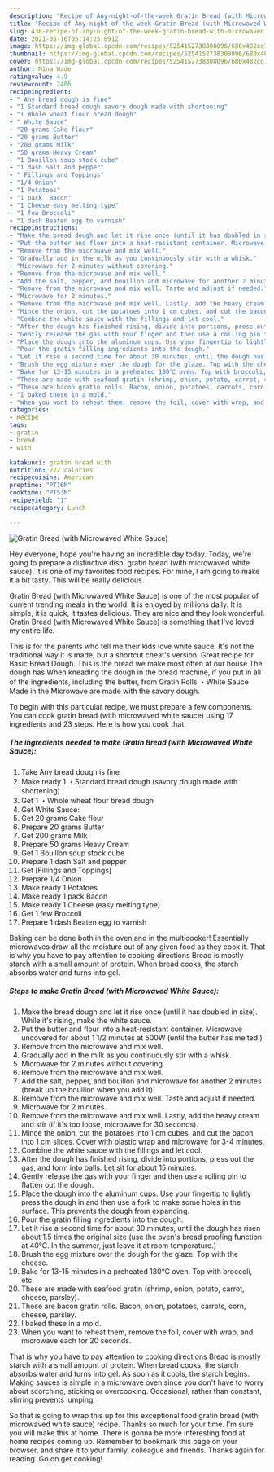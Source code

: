 ```yaml
---
description: "Recipe of Any-night-of-the-week Gratin Bread (with Microwaved White Sauce)"
title: "Recipe of Any-night-of-the-week Gratin Bread (with Microwaved White Sauce)"
slug: 436-recipe-of-any-night-of-the-week-gratin-bread-with-microwaved-white-sauce
date: 2021-05-16T05:14:25.091Z
image: https://img-global.cpcdn.com/recipes/5254152738308096/680x482cq70/gratin-bread-with-microwaved-white-sauce-recipe-main-photo.jpg
thumbnail: https://img-global.cpcdn.com/recipes/5254152738308096/680x482cq70/gratin-bread-with-microwaved-white-sauce-recipe-main-photo.jpg
cover: https://img-global.cpcdn.com/recipes/5254152738308096/680x482cq70/gratin-bread-with-microwaved-white-sauce-recipe-main-photo.jpg
author: Mina Wade
ratingvalue: 4.9
reviewcount: 2406
recipeingredient:
- " Any bread dough is fine"
- "1 Standard bread dough savory dough made with shortening"
- "1 Whole wheat flour bread dough"
- " White Sauce"
- "20 grams Cake flour"
- "20 grams Butter"
- "200 grams Milk"
- "50 grams Heavy Cream"
- "1 Bouillon soup stock cube"
- "1 dash Salt and pepper"
- " Fillings and Toppings"
- "1/4 Onion"
- "1 Potatoes"
- "1 pack  Bacon"
- "1 Cheese easy melting type"
- "1 few Broccoli"
- "1 dash Beaten egg to varnish"
recipeinstructions:
- "Make the bread dough and let it rise once (until it has doubled in size). While it&#39;s rising, make the white sauce."
- "Put the butter and flour into a heat-resistant container. Microwave uncovered for about 1 1/2 minutes at 500W (until the butter has melted.)"
- "Remove from the microwave and mix well."
- "Gradually add in the milk as you continuously stir with a whisk."
- "Microwave for 2 minutes without covering."
- "Remove from the microwave and mix well."
- "Add the salt, pepper, and bouillon and microwave for another 2 minutes (break up the bouillon when you add it)."
- "Remove from the microwave and mix well. Taste and adjust if needed."
- "Microwave for 2 minutes."
- "Remove from the microwave and mix well. Lastly, add the heavy cream and stir (if it&#39;s too loose, microwave for 30 seconds)."
- "Mince the onion, cut the potatoes into 1 cm cubes, and cut the bacon into 1 cm slices. Cover with plastic wrap and microwave for 3-4 minutes."
- "Combine the white sauce with the fillings and let cool."
- "After the dough has finished rising, divide into portions, press out the gas, and form into balls. Let sit for about 15 minutes."
- "Gently release the gas with your finger and then use a rolling pin to flatten out the dough."
- "Place the dough into the aluminum cups. Use your fingertip to lightly press the dough in and then use a fork to make some holes in the surface. This prevents the dough from expanding."
- "Pour the gratin filling ingredients into the dough."
- "Let it rise a second time for about 30 minutes, until the dough has risen about 1.5 times the original size (use the oven&#39;s bread proofing function at 40℃. In the summer, just leave it at room temperature.)"
- "Brush the egg mixture over the dough for the glaze. Top with the cheese."
- "Bake for 13-15 minutes in a preheated 180℃ oven. Top with broccoli, etc."
- "These are made with seafood gratin (shrimp, onion, potato, carrot, cheese, parsley)."
- "These are bacon gratin rolls. Bacon, onion, potatoes, carrots, corn, cheese, parsley."
- "I baked these in a mold."
- "When you want to reheat them, remove the foil, cover with wrap, and microwave each for 20 seconds."
categories:
- Recipe
tags:
- gratin
- bread
- with

katakunci: gratin bread with 
nutrition: 222 calories
recipecuisine: American
preptime: "PT16M"
cooktime: "PT53M"
recipeyield: "1"
recipecategory: Lunch

---
```



![Gratin Bread (with Microwaved White Sauce)](https://img-global.cpcdn.com/recipes/5254152738308096/680x482cq70/gratin-bread-with-microwaved-white-sauce-recipe-main-photo.jpg)

Hey everyone, hope you're having an incredible day today. Today, we're going to prepare a distinctive dish, gratin bread (with microwaved white sauce). It is one of my favorites food recipes. For mine, I am going to make it a bit tasty. This will be really delicious.

Gratin Bread (with Microwaved White Sauce) is one of the most popular of current trending meals in the world. It is enjoyed by millions daily. It is simple, it is quick, it tastes delicious. They are nice and they look wonderful. Gratin Bread (with Microwaved White Sauce) is something that I've loved my entire life.

This is for the parents who tell me their kids love white sauce. It&#39;s not the traditional way it is made, but a shortcut cheat&#39;s version. Great recipe for Basic Bread Dough. This is the bread we make most often at our house The dough has When kneading the dough in the bread machine, if you put in all of the ingredients, including the butter, from Gratin Rolls ・White Sauce Made in the Microwave are made with the savory dough.


To begin with this particular recipe, we must prepare a few components. You can cook gratin bread (with microwaved white sauce) using 17 ingredients and 23 steps. Here is how you cook that.

<!--inarticleads1-->

##### The ingredients needed to make Gratin Bread (with Microwaved White Sauce):

1. Take  Any bread dough is fine
1. Make ready 1 ・Standard bread dough (savory dough made with shortening)
1. Get 1 ・Whole wheat flour bread dough
1. Get  White Sauce:
1. Get 20 grams Cake flour
1. Prepare 20 grams Butter
1. Get 200 grams Milk
1. Prepare 50 grams Heavy Cream
1. Get 1 Bouillon soup stock cube
1. Prepare 1 dash Salt and pepper
1. Get  [Fillings and Toppings]
1. Prepare 1/4 Onion
1. Make ready 1 Potatoes
1. Make ready 1 pack  Bacon
1. Make ready 1 Cheese (easy melting type)
1. Get 1 few Broccoli
1. Prepare 1 dash Beaten egg to varnish


Baking can be done both in the oven and in the multicooker! Essentially microwaves draw all the moisture out of any given food as they cook it. That is why you have to pay attention to cooking directions Bread is mostly starch with a small amount of protein. When bread cooks, the starch absorbs water and turns into gel. 

<!--inarticleads2-->

##### Steps to make Gratin Bread (with Microwaved White Sauce):

1. Make the bread dough and let it rise once (until it has doubled in size). While it&#39;s rising, make the white sauce.
1. Put the butter and flour into a heat-resistant container. Microwave uncovered for about 1 1/2 minutes at 500W (until the butter has melted.)
1. Remove from the microwave and mix well.
1. Gradually add in the milk as you continuously stir with a whisk.
1. Microwave for 2 minutes without covering.
1. Remove from the microwave and mix well.
1. Add the salt, pepper, and bouillon and microwave for another 2 minutes (break up the bouillon when you add it).
1. Remove from the microwave and mix well. Taste and adjust if needed.
1. Microwave for 2 minutes.
1. Remove from the microwave and mix well. Lastly, add the heavy cream and stir (if it&#39;s too loose, microwave for 30 seconds).
1. Mince the onion, cut the potatoes into 1 cm cubes, and cut the bacon into 1 cm slices. Cover with plastic wrap and microwave for 3-4 minutes.
1. Combine the white sauce with the fillings and let cool.
1. After the dough has finished rising, divide into portions, press out the gas, and form into balls. Let sit for about 15 minutes.
1. Gently release the gas with your finger and then use a rolling pin to flatten out the dough.
1. Place the dough into the aluminum cups. Use your fingertip to lightly press the dough in and then use a fork to make some holes in the surface. This prevents the dough from expanding.
1. Pour the gratin filling ingredients into the dough.
1. Let it rise a second time for about 30 minutes, until the dough has risen about 1.5 times the original size (use the oven&#39;s bread proofing function at 40℃. In the summer, just leave it at room temperature.)
1. Brush the egg mixture over the dough for the glaze. Top with the cheese.
1. Bake for 13-15 minutes in a preheated 180℃ oven. Top with broccoli, etc.
1. These are made with seafood gratin (shrimp, onion, potato, carrot, cheese, parsley).
1. These are bacon gratin rolls. Bacon, onion, potatoes, carrots, corn, cheese, parsley.
1. I baked these in a mold.
1. When you want to reheat them, remove the foil, cover with wrap, and microwave each for 20 seconds.


That is why you have to pay attention to cooking directions Bread is mostly starch with a small amount of protein. When bread cooks, the starch absorbs water and turns into gel. As soon as it cools, the starch begins. Making sauces is simple in a microwave oven since you don&#39;t have to worry about scorching, sticking or overcooking. Occasional, rather than constant, stirring prevents lumping. 

So that is going to wrap this up for this exceptional food gratin bread (with microwaved white sauce) recipe. Thanks so much for your time. I'm sure you will make this at home. There is gonna be more interesting food at home recipes coming up. Remember to bookmark this page on your browser, and share it to your family, colleague and friends. Thanks again for reading. Go on get cooking!
